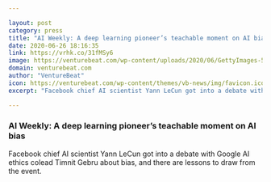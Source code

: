 ```yaml
---

layout: post
category: press
title: "AI Weekly: A deep learning pioneer’s teachable moment on AI bias"
date: 2020-06-26 18:16:35
link: https://vrhk.co/31fMSy6
image: https://venturebeat.com/wp-content/uploads/2020/06/GettyImages-540680990.jpg?w=1200&strip=all
domain: venturebeat.com
author: "VentureBeat"
icon: https://venturebeat.com/wp-content/themes/vb-news/img/favicon.ico
excerpt: "Facebook chief AI scientist Yann LeCun got into a debate with Google AI ethics colead Timnit Gebru about bias, and there are lessons to draw from the event."

---
```


### AI Weekly: A deep learning pioneer’s teachable moment on AI bias

Facebook chief AI scientist Yann LeCun got into a debate with Google AI ethics colead Timnit Gebru about bias, and there are lessons to draw from the event.